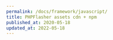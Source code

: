 ```yaml
---
permalink: /docs/framework/javascript/
title: PHPFlasher assets cdn + npm
published_at: 2020-05-18
updated_at: 2022-05-18
---
```




